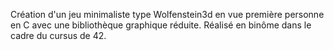 Création d'un jeu minimaliste type Wolfenstein3d en vue première personne en C avec une bibliothèque graphique réduite.
Réalisé en binôme dans le cadre du cursus de 42.
